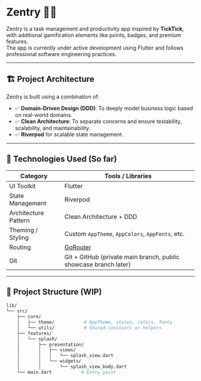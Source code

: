 # Zentry 🧠📅

Zentry is a task management and productivity app inspired by **TickTick**, with additional gamification elements like points, badges, and premium features.  
The app is currently under active development using Flutter and follows professional software engineering practices.

---

## 🏗️ Project Architecture

Zentry is built using a combination of:

- ✅ **Domain-Driven Design (DDD)**: To deeply model business logic based on real-world domains.
- ✅ **Clean Architecture**: To separate concerns and ensure testability, scalability, and maintainability.
- ✅ **Riverpod** for scalable state management.

---

## 🔨 Technologies Used (So far)

| Category             | Tools / Libraries                                                |
| -------------------- | ---------------------------------------------------------------- |
| UI Toolkit           | Flutter                                                          |
| State Management     | Riverpod                                                         |
| Architecture Pattern | Clean Architecture + DDD                                         |
| Theming / Styling    | Custom `AppTheme`, `AppColors`, `AppFonts`, etc.                 |
| Routing              | [GoRouter](https://pub.dev/packages/go_router)                   |
| Git                  | Git + GitHub (private main branch, public showcase branch later) |

---

## 📁 Project Structure (WIP)

```bash
lib/
└── src/
    ├── core/
    │   ├── theme/           # AppTheme, styles, colors, fonts
    │   └── utils/           # Shared constants or helpers
    ├── features/
    │   └── splash/
    │       ├── presentation/
    │       │   ├── views/
    │       │   │   └── splash_view.dart
    │       │   └── widgets/
    │       │       └── splash_view_body.dart
    └── main.dart           # Entry point

```
